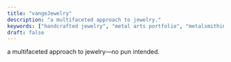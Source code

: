 ```yaml
---
title: "vangeJewelry"
description: "a multifaceted approach to jewelry."
keywords: ["handcrafted jewelry", "metal arts portfolio", "metalsmithing", "art jewelry commissions"]
draft: false
---
```


a multifaceted approach to jewelry—no pun intended.